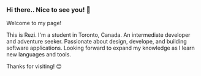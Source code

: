 ### Hi there.. Nice to see you! 👋
Welcome to my page!

This is Rezi. I'm a student in Toronto, Canada. An intermediate developer and adventure seeker. Passionate about design, develope, and building software applications. Looking forward to expand my knowledge as I learn new languages and tools.

Thanks for visiting! :blush:

